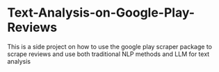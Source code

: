 # Text-Analysis-on-Google-Play-Reviews

This is a side project on how to use the google play scraper package to scrape reviews and use both traditional NLP methods and LLM for text analysis
